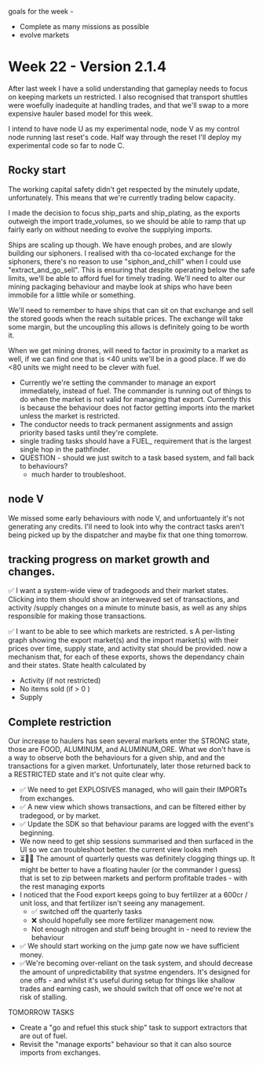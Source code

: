 

goals for the week - 
* Complete as many missions as possible
* evolve markets

# Week 22 - Version 2.1.4
After last week I have a solid understanding that gameplay needs to focus on keeping markets un restricted.
I also recognised that transport shuttles were woefully inadequite at handling trades, and that we'll swap to a more expensive hauler based model for this week.

I intend to have node U as my experimental node, node V as my control node running last reset's code. Half way through the reset I'll deploy my experimental code so far to node C.


## Rocky start 

The working capital safety didn't get respected by the minutely update, unfortunately. This means that we're currently trading below capacity.

I made the decision to focus ship_parts and ship_plating, as the exports outweigh the import trade_volumes, so we should be able to ramp that up fairly early on without needing to evolve the supplying imports.

Ships are scaling up though. We have enough probes, and are slowly building our siphoners.  I realised with tha co-located exchange for the siphoners, there's no reason to use "siphon_and_chill" when I could use "extract_and_go_sell". This is ensuring that despite operating below the safe limits, we'll be able to afford fuel for timely trading. We'll need to alter our mining packaging behaviour and maybe look at ships who have been immobile for a little while or something.

We'll need to remember to have ships that can sit on that exchange and sell the stored goods when the reach suitable prices. The exchange will take some margin, but the uncoupling this allows is definitely going to be worth it.

When we get mining drones, will need to factor in proximity to a market as well, if we can find one that is <40 units we'll be in a good place. If we do <80 units we might need to be clever with fuel.

* Currently we're setting the commander to manage an export immediately, instead of fuel. The commander is running out of things to do when the market is not valid for managing that export. Currently this is because the behaviour does not factor getting imports into the market unless the market is restricted.
* The conductor needs to track permanent assignments and assign priority based tasks until they're complete. 
* single trading tasks should have a FUEL_ requirement that is the largest single hop in the pathfinder. 
* QUESTION - should we just switch to a task based system, and fall back to behaviours?
  * much harder to troubleshoot.


## node V 

We missed some early behaviours with node V, and unfortuantely it's not generating any credits. I'll need to look into why the contract tasks aren't being picked up by the dispatcher and maybe fix that one thing tomorrow.


## tracking progress on market growth and changes.

✅ I want a system-wide view of tradegoods and their market states. 
Clicking into them should show an interweaved set of transactions, and activity /supply changes on a minute to minute basis, as well as any ships responsible for making those transactions.

✅ I want to be able to see which markets are restricted.
s
 A per-listing graph showing the export market(s) and the import market(s) with their prices over time, supply state, and activity stat should be provided.
now a mechanism that, for each of these exports, shows the dependancy chain and their states. 
State health calculated by 
* Activity (if not restricted)
* No items sold (if > 0 )
* Supply 

## Complete restriction

Our increase to haulers has seen several markets enter the STRONG state, those are FOOD, ALUMINUM, and ALUMINUM_ORE.
What we don't have is a way to observe both the behaviours for a given ship, and and the transactions for a given market.
Unfortunately, later those returned back to a RESTRICTED state and it's not quite clear why. 

* ✅ We need to get EXPLOSIVES managed, who will gain their IMPORTs from exchanges.
* ✅ A new view which shows transactions, and can be filtered either by tradegood, or by market.
* ✅ Update the SDK so that behaviour params are logged with the event's beginning.
* We now need to get ship sessions summarised and then surfaced in the UI so we can troubleshoot better. the current view looks meh
* ⏳🤷‍♀️ The amount of quarterly quests was definitely clogging things up. It might be better to have a floating hauler (or the commander I guess) that is set to zip between markets and perform profitable trades - with the rest managing exports
* I noticed that the Food export keeps going to buy fertilizer at a 600cr / unit loss, and that fertilizer isn't seeing any management.
  * ✅ switched off the quarterly tasks
  * ❌ should hopefully see more fertilizer management now.
  * Not enough nitrogen and stuff being brought in - need to review the behaviour
* ✅ We should start working on the jump gate now we have sufficient money.
* ✅We're becoming over-reliant on the task system, and should decrease the amount of unpredictability that systme engenders. It's designed for one offs - and whilst it's useful during setup for things like shallow trades and earning cash, we should switch that off once we're not at risk of stalling.

TOMORROW TASKS 
* Create a "go and refuel this stuck ship" task to support extractors that are out of fuel.
* Revisit the "manage exports" behaviour so that it can also source imports from exchanges.